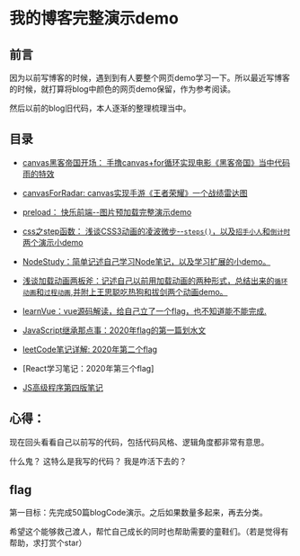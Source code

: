 # 我的博客完整演示demo

## 前言
因为以前写博客的时候，遇到到有人要整个网页demo学习一下。所以最近写博客的时候，就打算将blog中颜色的网页demo保留，作为参考阅读。

然后以前的blog旧代码，本人逐渐的整理梳理当中。

## 目录

+ [canvas黑客帝国开场： 手撸canvas+for循环实现电影《黑客帝国》当中代码雨的特效](./canvas黑客帝国开场/)

+ [canvasForRadar: canvas实现手游《王者荣耀》一个战绩雷达图](./canvasForRadar/)

+ [preload： 快乐前端--图片预加载完整演示demo](./preload/)

+ [css之step函数： 浅谈CSS3动画的凌波微步--`steps()`，以及`招手小人`和`倒计时`两个演示小demo](./CSS之step函数/)

+ [NodeStudy：简单记述自己学习Node笔记，以及学习扩展的小demo。](./NodeStudy/)
  
+ [浅谈加载动画两板斧：记述自己以前用加载动画的两种形式，总结出来的`循环动画`和`过程动画`,并附上王思聪吃热狗和拔剑两个动画demo。](./浅谈加载动画两板斧/)

+ [learnVue：vue源码解读，给自己立了一个flag，也不知道能不能完成.](./learnVue2/)

+ [JavaScript继承那点事：2020年flag的第一篇划水文](./JavaScript继承那点事/)

+ [leetCode笔记详解: 2020年第二个flag](./leetcode笔记详解/)

+ [React学习笔记：2020年第三个flag]

+ [JS高级程序第四版笔记](./JS高级程序第四版笔记/)



## 心得：

现在回头看看自己以前写的代码，包括代码风格、逻辑角度都非常有意思。 

什么鬼？ 这特么是我写的代码？ 我是咋活下去的？

## flag

第一目标：先完成50篇blogCode演示。之后如果数量多起来，再去分类。

希望这个能够救己渡人，帮忙自己成长的同时也帮助需要的童鞋们。（若是觉得有帮助，求打赏个star）